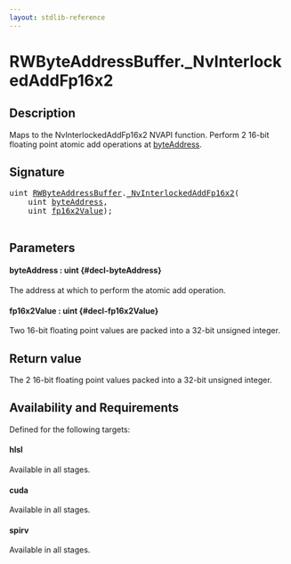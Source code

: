 ```yaml
---
layout: stdlib-reference
---
```


# RWByteAddressBuffer\.\_NvInterlockedAddFp16x2

## Description



Maps to the <span class='code'>NvInterlockedAddFp16x2</span> NVAPI function.
Perform 2 16-bit floating point atomic add operations at <span class='code'><a href="/stdlib-reference/types/rwbyteaddressbuffer-0126d/0nvinterlockedaddfp16x2-013eh#decl-byteAddress" class="code_param">byteAddress</a></span>.

## Signature 

<pre>
<span class="code_keyword">uint</span> <a href="/stdlib-reference/types/rwbyteaddressbuffer-0126d/index" class="code_type">RWByteAddressBuffer</a>.<a href="/stdlib-reference/types/rwbyteaddressbuffer-0126d/0nvinterlockedaddfp16x2-013eh">_NvInterlockedAddFp16x2</a>(
    <span class="code_keyword">uint</span> <a href="/stdlib-reference/types/rwbyteaddressbuffer-0126d/0nvinterlockedaddfp16x2-013eh#decl-byteAddress" class="code_param">byteAddress</a>,
    <span class="code_keyword">uint</span> <a href="/stdlib-reference/types/rwbyteaddressbuffer-0126d/0nvinterlockedaddfp16x2-013eh#decl-fp16x2Value" class="code_param">fp16x2Value</a>);

</pre>

## Parameters

#### byteAddress  : uint {#decl-byteAddress}
The address at which to perform the atomic add operation.

#### fp16x2Value  : uint {#decl-fp16x2Value}
Two 16-bit floating point values are packed into a 32-bit unsigned integer.


## Return value
The 2 16-bit floating point values packed into a 32-bit unsigned integer.


## Availability and Requirements

Defined for the following targets:

#### hlsl
Available in all stages.

#### cuda
Available in all stages.

#### spirv
Available in all stages.



